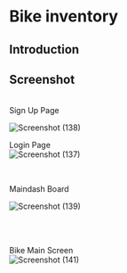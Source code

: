 # Bike inventory 
## Introduction  

## Screenshot

<br>
Sign Up Page <br>

![Screenshot (138)](https://github.com/adamahmadkhan/HondaBikes/assets/74861984/e1add235-a4f8-433c-ac03-f745ca6cb0b8)

Login Page <br>
![Screenshot (137)](https://github.com/adamahmadkhan/HondaBikes/assets/74861984/4b6e8327-189c-47f2-b07c-f9a76c167b0d)

<br>

Maindash Board <br>

![Screenshot (139)](https://github.com/adamahmadkhan/HondaBikes/assets/74861984/0d002ba8-3a02-40e0-83c7-690c355e4fe5)

<br> 

<br> Bike Main Screen <br>
![Screenshot (141)](https://github.com/adamahmadkhan/HondaBikes/assets/74861984/03da1b31-73e6-4aaf-b68c-47b5eb267011)

